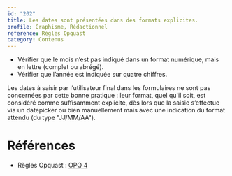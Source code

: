 ```yaml
---
id: "202"
title: Les dates sont présentées dans des formats explicites.
profile: Graphisme, Rédactionnel
reference: Règles Opquast
category: Contenus
---
```


* Vérifier que le mois n’est pas indiqué dans un format numérique, mais en lettre (complet ou abrégé).
* Vérifier que l’année est indiquée sur quatre chiffres.

Les dates à saisir par l’utilisateur final dans les formulaires ne sont pas concernées par cette bonne pratique : leur format, quel qu'il soit, est considéré comme suffisamment explicite, dès lors que la saisie s’effectue via un datepicker ou bien manuellement mais avec une indication du format attendu (du type "JJ/MM/AA").

# Références

*   Règles Opquast : [OPQ 4](https://checklists.opquast.com/fr/assurance-qualite-web/les-dates-sont-presentees-dans-des-formats-explicites)
